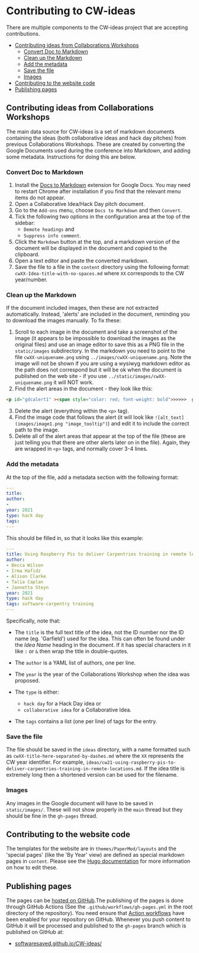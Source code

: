 # Contributing to CW-ideas
There are multiple components to the CW-ideas project that are accepting contributions.

* [Contributing ideas from Collaborations Workshops](#contributing-ideas-from-collaborations-workshops)
  * [Convert Doc to Markdown](#convert-doc-to-markdown)
  * [Clean up the Markdown](#clean-up-the-markdown)
  * [Add the metadata](#add-the-metadata)
  * [Save the file](#save-the-file)
  * [Images](#images)
* [Contributing to the website code](#contributing-to-the-website-code)
* [Publishing pages](#publishing-pages)



## Contributing ideas from Collaborations Workshops

The main data source for CW-ideas is a set of markdown documents containing the ideas (both collaborative ideas and hack day pitches) from previous Collaborations Workshops. These are created by converting the Google Documents used during the conference into Markdown, and adding some metadata. Instructions for doing this are below.

### Convert Doc to Markdown
1. Install the [Docs to Markdown](https://workspace.google.com/marketplace/app/docs_to_markdown/700168918607) extension for Google Docs. You may need to restart Chrome after installation if you find that the relevant menu items do not appear.
2. Open a Collaborative Idea/Hack Day pitch document.
3. Go to the `Add-ons` menu, choose `Docs to Markdown` and then `Convert`.
4. Tick the following two options in the configuration area at the top of the sidebar: 
   * `Demote headings` and 
   * `Suppress info comment`.
5. Click the `Markdown` button at the top, and a markdown version of the document will be displayed in the document and copied to the clipboard.
6. Open a text editor and paste the converted markdown.
7. Save the file to a file in the `content` directory using the following format: `cwXX-Idea-title-with-no-spaces.md` where `XX` corresponds to the CW year/number.

### Clean up the Markdown
If the document included images, then these are not extracted automatically. Instead, 'alerts' are included in the document, reminding you to download the images manually. To fix these:
1. Scroll to each image in the document and take a screenshot of the image (it appears to be impossible to download the images as the original files) and use an image editor to save this as a PNG file in the `static/images` subdirectory. In the markdown you need to point to the file `cwXX-uniquename.png` using `../images/cwXX-uniquename.png`. Note the image will not be shown if you are using a wysiwyg markdown editor as the path does not correspond but it will be ok when the document is published on the web site - if you use `../static/images/cwXX-uniquename.png` it will NOT work.
2. Find the alert areas in the document - they look like this:
```html
<p id="gdcalert1" ><span style="color: red; font-weight: bold">>>>>>  gd2md-html alert: inline image link here (to images/image1.png). Store image on your image server and adjust path/filename/extension if necessary. </span><br>(<a href="#">Back to top</a>)(<a href="#gdcalert2">Next alert</a>)<br><span style="color: red; font-weight: bold">>>>>> </span></p>
```
3. Delete the alert (everything within the `<p>` tag).
4. Find the image code that follows the alert (it will look like `![alt_text](images/image1.png "image_tooltip")`) and edit it to include the correct path to the image.
5. Delete all of the alert areas that appear at the top of the file (these are just telling you that there are other alerts later on in the file). Again, they are wrapped in `<p>` tags, and normally cover 3-4 lines.

### Add the metadata
At the top of the file, add a metadata section with the following format:
```yaml
---
title: 
author:
- 
year: 2021
type: hack day
tags: 
---
```

This should be filled in, so that it looks like this example:

```yaml
---
title: Using Raspberry Pis to deliver Carpentries training in remote locations
author:
- Becca Wilson
- Irma Hafidz
- Alison Clarke
- Talia Caplan
- Jannetta Steyn
year: 2021
type: hack day
tags: software-carpentry training
---
```

Specifically, note that:
- The `title` is the full text title of the idea, not the ID number nor the ID name (eg. 'Garfield') used for the idea. This can often be found under the _Idea Name_ heading in the document. If it has special characters in it like `:` or `&` then wrap the title in double-quotes.
- The `author` is a YAML list of authors, one per line.
- The `year` is the year of the Collaborations Workshop when the idea was proposed.
- The `type` is either:
  -  `hack day` for a Hack Day idea or 
  - `collaborative idea` for a Collaborative Idea.

- The `tags` contains a list (one per line) of tags for the entry.

### Save the file
The file should be saved in the `ideas` directory, with a name formatted such as `cwXX-title-here-separated-by-dashes.md` where the `XX` represents the CW year identifier. For example, `ideas/cw21-using-raspberry-pis-to-deliver-carpentries-training-in-remote-locations.md`. If the idea title is extremely long then a shortened version can be used for the filename.

### Images

Any images in the Google document will have to be saved in `static/images/`. These will not show properly in the `main` thread but they should be fine in the `gh-pages` thread.

## Contributing to the website code
The templates for the website are in `themes/PaperMod/layouts` and the 'special pages' (like the 'By Year' view) are defined as special markdown pages in `content`. Please see the [Hugo documentation](https://gohugo.io/documentation/) for more information on how to edit these.

## Publishing pages

The pages can be [hosted on GitHub](https://gohugo.io/hosting-and-deployment/hosting-on-github/).The publishing of the pages is done through GitHub Actions (See the `.github/workflows/gh-pages.yml` in the root directory of the repository). You need ensure that [Action workflows](https://docs.github.com/en/actions/managing-workflow-runs/disabling-and-enabling-a-workflow) have been enabled for your repository on GitHub. Whenever you push content to GitHub it will be processed and published to the `gh-pages` branch which is published on GitHub at:

* [softwaresaved.github.io/CW-ideas/](https://softwaresaved.github.io/CW-ideas/)